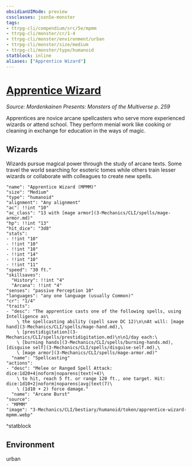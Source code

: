 ```yaml
---
obsidianUIMode: preview
cssclasses: json5e-monster
tags:
- ttrpg-cli/compendium/src/5e/mpmm
- ttrpg-cli/monster/cr/1-4
- ttrpg-cli/monster/environment/urban
- ttrpg-cli/monster/size/medium
- ttrpg-cli/monster/type/humanoid
statblock: inline
aliases: ["Apprentice Wizard"]
---
```

# [Apprentice Wizard](3-Mechanics\CLI\bestiary\humanoid/apprentice-wizard-mpmm.md)
*Source: Mordenkainen Presents: Monsters of the Multiverse p. 259*  

Apprentices are novice arcane spellcasters who serve more experienced wizards or attend school. They perform menial work like cooking or cleaning in exchange for education in the ways of magic.

## Wizards

Wizards pursue magical power through the study of arcane texts. Some travel the world searching for esoteric tomes while others train lesser wizards or collaborate with colleagues to create new spells.

```statblock
"name": "Apprentice Wizard (MPMM)"
"size": "Medium"
"type": "humanoid"
"alignment": "Any alignment"
"ac": !!int "10"
"ac_class": "13 with [mage armor](3-Mechanics/CLI/spells/mage-armor.md)"
"hp": !!int "13"
"hit_dice": "3d8"
"stats":
- !!int "10"
- !!int "10"
- !!int "10"
- !!int "14"
- !!int "10"
- !!int "11"
"speed": "30 ft."
"skillsaves":
  "History": !!int "4"
  "Arcana": !!int "4"
"senses": "passive Perception 10"
"languages": "any one language (usually Common)"
"cr": "1/4"
"traits":
- "desc": "The apprentice casts one of the following spells, using Intelligence as\
    \ the spellcasting ability (spell save DC 12)\n\nAt will: [mage hand](3-Mechanics/CLI/spells/mage-hand.md),\
    \ [prestidigitation](3-Mechanics/CLI/spells/prestidigitation.md)\n\n1/day each:\
    \ [burning hands](3-Mechanics/CLI/spells/burning-hands.md), [disguise self](3-Mechanics/CLI/spells/disguise-self.md),\
    \ [mage armor](3-Mechanics/CLI/spells/mage-armor.md)"
  "name": "Spellcasting"
"actions":
- "desc": "Melee or Ranged Spell Attack: dice:1d20+4|noform|noparens|text(+4)\
    \ to hit, reach 5 ft. or range 120 ft., one target. Hit: dice:1d10+2|noform|noparens|avg|text(7)\
    \ (1d10 + 2) force damage."
  "name": "Arcane Burst"
"source":
- "MPMM"
"image": "3-Mechanics/CLI/bestiary/humanoid/token/apprentice-wizard-mpmm.webp"
```
^statblock

## Environment

urban